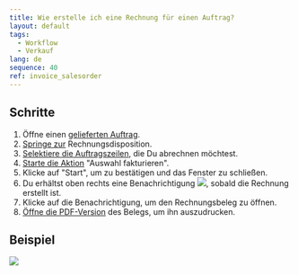 ```yaml
---
title: Wie erstelle ich eine Rechnung für einen Auftrag?
layout: default
tags:
  - Workflow
  - Verkauf
lang: de
sequence: 40
ref: invoice_salesorder
---
```


## Schritte
1. Öffne einen [gelieferten Auftrag](Zu_Auftrag_Lieferschein_erstellen).
1. [Springe zur](SpringezuBelegen) Rechnungsdisposition.
1. [Selektiere die Auftragszeilen](AuswahlBelege), die Du abrechnen möchtest.
1. [Starte die Aktion](AktionStarten) "Auswahl fakturieren".
1. Klicke auf "Start", um zu bestätigen und das Fenster zu schließen.
1. Du erhältst oben rechts eine Benachrichtigung ![](assets/NotificationBell_WebUI.png), sobald die Rechnung erstellt ist.
1. Klicke auf die Benachrichtigung, um den Rechnungsbeleg zu öffnen.
1. [Öffne die PDF-Version](PDFVorschau) des Belegs, um ihn auszudrucken.<br>

## Beispiel
![](assets/auftragzurechnung.gif)
